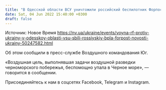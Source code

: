 ```yaml
---
title: "В Одесской области ВСУ уничтожили российский беспилотник Форпост"
date: Sat, 04 Jun 2022 15:40:00 +0300
draft: false
---
```

Источник: Новое Время https://nv.ua/ukraine/events/voyna-rf-protiv-ukrainy-v-odesskoy-oblasti-vsu-sbili-rossiyskiy-bpla-forpost-novosti-ukrainy-50247582.html


Об этом сообщили в пресс-службе Воздушного командования Юг.

«Воздушная цель, выполнявшая задачи воздушной разведки черноморского побережья, беспомощно упала в Черное море», — говорится в сообщении.

Присоединяйтесь к нам в соцсетях Facebook, Telegram и Instagram.
